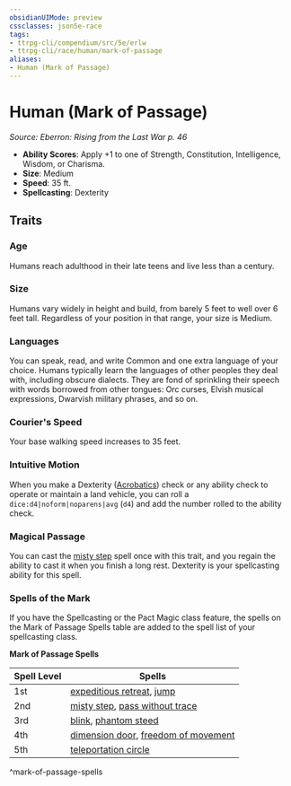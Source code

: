 ```yaml
---
obsidianUIMode: preview
cssclasses: json5e-race
tags:
- ttrpg-cli/compendium/src/5e/erlw
- ttrpg-cli/race/human/mark-of-passage
aliases:
- Human (Mark of Passage)
---
```

# Human (Mark of Passage)
*Source: Eberron: Rising from the Last War p. 46*  


- **Ability Scores**: Apply +1 to one of Strength, Constitution, Intelligence, Wisdom, or Charisma.
- **Size**: Medium
- **Speed**: 35 ft.
- **Spellcasting**: Dexterity

## Traits

### Age

Humans reach adulthood in their late teens and live less than a century.

### Size

Humans vary widely in height and build, from barely 5 feet to well over 6 feet tall. Regardless of your position in that range, your size is Medium.

### Languages

You can speak, read, and write Common and one extra language of your choice. Humans typically learn the languages of other peoples they deal with, including obscure dialects. They are fond of sprinkling their speech with words borrowed from other tongues: Orc curses, Elvish musical expressions, Dwarvish military phrases, and so on.

### Courier's Speed

Your base walking speed increases to 35 feet.

### Intuitive Motion

When you make a Dexterity ([Acrobatics](Інструменти%20ДМ/CLI/rules/skills.md#Acrobatics)) check or any ability check to operate or maintain a land vehicle, you can roll a `dice:d4|noform|noparens|avg` (`d4`) and add the number rolled to the ability check.

### Magical Passage

You can cast the [misty step](Інструменти%20ДМ/CLI/spells/misty-step-xphb.md) spell once with this trait, and you regain the ability to cast it when you finish a long rest. Dexterity is your spellcasting ability for this spell.

### Spells of the Mark

If you have the Spellcasting or the Pact Magic class feature, the spells on the Mark of Passage Spells table are added to the spell list of your spellcasting class.

**Mark of Passage Spells**

| Spell Level | Spells |
|-------------|--------|
| 1st | [expeditious retreat](Інструменти%20ДМ/CLI/spells/expeditious-retreat-xphb.md), [jump](Інструменти%20ДМ/CLI/spells/jump-xphb.md) |
| 2nd | [misty step](Інструменти%20ДМ/CLI/spells/misty-step-xphb.md), [pass without trace](Інструменти%20ДМ/CLI/spells/pass-without-trace-xphb.md) |
| 3rd | [blink](Інструменти%20ДМ/CLI/spells/blink-xphb.md), [phantom steed](Інструменти%20ДМ/CLI/spells/phantom-steed-xphb.md) |
| 4th | [dimension door](Інструменти%20ДМ/CLI/spells/dimension-door-xphb.md), [freedom of movement](Інструменти%20ДМ/CLI/spells/freedom-of-movement-xphb.md) |
| 5th | [teleportation circle](Інструменти%20ДМ/CLI/spells/teleportation-circle-xphb.md) |
^mark-of-passage-spells